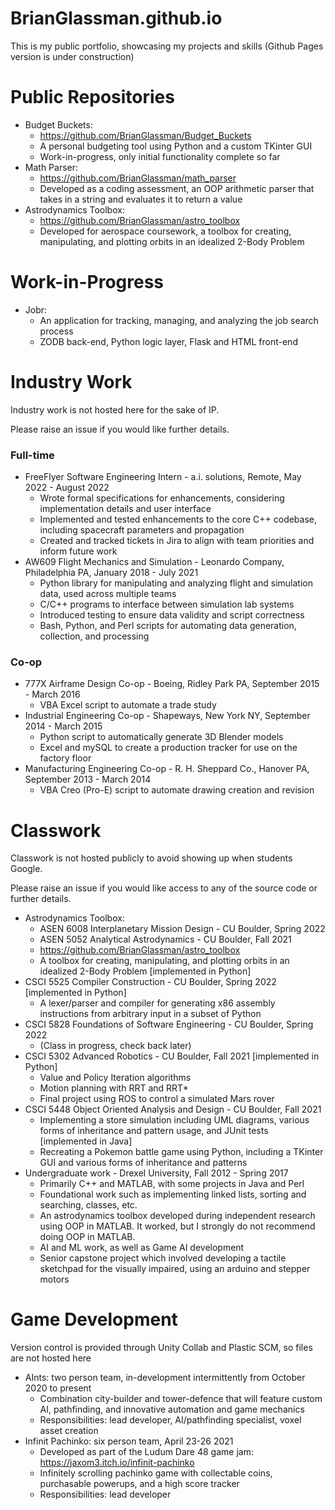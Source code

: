 # BrianGlassman.github.io
This is my public portfolio, showcasing my projects and skills
(Github Pages version is under construction)

# Public Repositories
- Budget Buckets:
  - https://github.com/BrianGlassman/Budget_Buckets
  - A personal budgeting tool using Python and a custom TKinter GUI
  - Work-in-progress, only initial functionality complete so far
- Math Parser:
  - https://github.com/BrianGlassman/math_parser
  - Developed as a coding assessment, an OOP arithmetic parser that takes in a string and evaluates it to return a value
- Astrodynamics Toolbox:
  - https://github.com/BrianGlassman/astro_toolbox
  - Developed for aerospace coursework, a toolbox for creating, manipulating, and plotting orbits in an idealized 2-Body Problem

# Work-in-Progress
- Jobr:
  - An application for tracking, managing, and analyzing the job search process
  - ZODB back-end, Python logic layer, Flask and HTML front-end

# Industry Work
Industry work is not hosted here for the sake of IP.

Please raise an issue if you would like further details.

### Full-time
- FreeFlyer Software Engineering Intern - a.i. solutions, Remote, May 2022 - August 2022
  - Wrote formal specifications for enhancements, considering implementation details and user interface
  - Implemented and tested enhancements to the core C++ codebase, including spacecraft parameters and propagation
  - Created and tracked tickets in Jira to align with team priorities and inform future work
- AW609 Flight Mechanics and Simulation - Leonardo Company, Philadelphia PA, January 2018 - July 2021
  - Python library for manipulating and analyzing flight and simulation data, used across multiple teams
  - C/C++ programs to interface between simulation lab systems
  - Introduced testing to ensure data validity and script correctness
  - Bash, Python, and Perl scripts for automating data generation, collection, and processing

### Co-op
- 777X Airframe Design Co-op - Boeing, Ridley Park PA, September 2015 - March 2016
  - VBA Excel script to automate a trade study
- Industrial Engineering Co-op - Shapeways, New York NY, September 2014 - March 2015
  - Python script to automatically generate 3D Blender models
  - Excel and mySQL to create a production tracker for use on the factory floor
- Manufacturing Engineering Co-op - R. H. Sheppard Co., Hanover PA, September 2013 - March 2014
  - VBA Creo (Pro-E) script to automate drawing creation and revision

# Classwork
Classwork is not hosted publicly to avoid showing up when students Google.

Please raise an issue if you would like access to any of the source code or further details.

- Astrodynamics Toolbox:
  - ASEN 6008 Interplanetary Mission Design - CU Boulder, Spring 2022
  - ASEN 5052 Analytical Astrodynamics - CU Boulder, Fall 2021
  - https://github.com/BrianGlassman/astro_toolbox
  - A toolbox for creating, manipulating, and plotting orbits in an idealized 2-Body Problem [implemented in Python]
- CSCI 5525 Compiler Construction - CU Boulder, Spring 2022 [implemented in Python]
  - A lexer/parser and compiler for generating x86 assembly instructions from arbitrary input in a subset of Python
- CSCI 5828 Foundations of Software Engineering - CU Boulder, Spring 2022
  - (Class in progress, check back later)
- CSCI 5302 Advanced Robotics - CU Boulder, Fall 2021 [implemented in Python]
  - Value and Policy Iteration algorithms
  - Motion planning with RRT and RRT*
  - Final project using ROS to control a simulated Mars rover
- CSCI 5448 Object Oriented Analysis and Design - CU Boulder, Fall 2021
  - Implementing a store simulation including UML diagrams, various forms of inheritance and pattern usage, and JUnit tests [implemented in Java]
  - Recreating a Pokemon battle game using Python, including a TKinter GUI and various forms of inheritance and patterns
- Undergraduate work - Drexel University, Fall 2012 - Spring 2017
  - Primarily C++ and MATLAB, with some projects in Java and Perl
  - Foundational work such as implementing linked lists, sorting and searching, classes, etc.
  - An astrodynamics toolbox developed during independent research using OOP in MATLAB. It worked, but I strongly do not recommend doing OOP in MATLAB.
  - AI and ML work, as well as Game AI development
  - Senior capstone project which involved developing a tactile sketchpad for the visually impaired, using an arduino and stepper motors

# Game Development
Version control is provided through Unity Collab and Plastic SCM, so files are not hosted here
- AInts: two person team, in-development intermittently from October 2020 to present
  - Combination city-builder and tower-defence that will feature custom AI, pathfinding, and innovative automation and game mechanics
  - Responsibilities: lead developer, AI/pathfinding specialist, voxel asset creation
- Infinit Pachinko: six person team, April 23-26 2021
  - Developed as part of the Ludum Dare 48 game jam: https://jaxom3.itch.io/infinit-pachinko
  - Infinitely scrolling pachinko game with collectable coins, purchasable powerups, and a high score tracker
  - Responsibilities: lead developer

